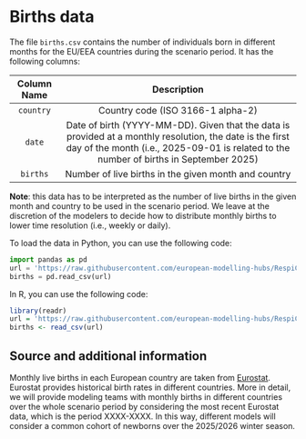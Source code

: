 # Births data 

The file `births.csv` contains the number of individuals born in different months for the EU/EEA countries during the scenario period. It has the following columns: 

| Column Name | Description |
|  :-: |  :-: |
| `country` | Country code (ISO 3166-1 alpha-2) |
| `date` | Date of birth (YYYY-MM-DD). Given that the data is provided at a monthly resolution, the date is the first day of the month (i.e., 2025-09-01 is related to the number of births in September 2025)|
| `births` | Number of live births in the given month and country |

**Note**: this data has to be interpreted as the number of live births in the given month and country to be used in the scenario period. We leave at the discretion of the modelers to decide how to distribute monthly births to lower time resolution (i.e., weekly or daily).

To load the data in Python, you can use the following code:
```python
import pandas as pd
url = 'https://raw.githubusercontent.com/european-modelling-hubs/RespiCompass/refs/heads/main/auxiliary-data/births/births.csv'
births = pd.read_csv(url)
```

In R, you can use the following code:
```R
library(readr)
url = 'https://raw.githubusercontent.com/european-modelling-hubs/RespiCompass/refs/heads/main/auxiliary-data/births/births.csv'
births <- read_csv(url)
```

## Source and additional information

Monthly live births in each European country are taken from [Eurostat](https://doi.org/10.2908/DEMO_FMONTH). Eurostat provides historical birth rates in different countries. More in detail, we will provide modeling teams with monthly births in different countries over the whole scenario period by considering the most recent Eurostat data, which is the period XXXX-XXXX. In this way, different models will consider a common cohort of newborns over the 2025/2026 winter season. 
